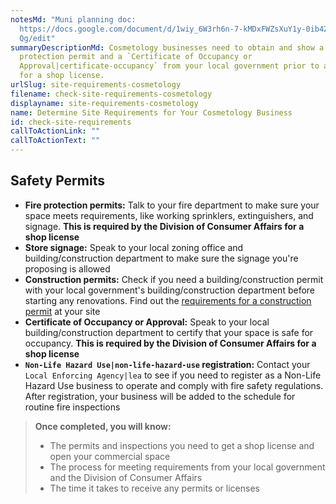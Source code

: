 ```yaml
---
notesMd: "Muni planning doc:
  https://docs.google.com/document/d/1wiy_6W3rh6n-7-kMDxFWZsXuY1y-0ib4Z4dDOptVl\
  Qg/edit"
summaryDescriptionMd: Cosmetology businesses need to obtain and show a fire
  protection permit and a `Certificate of Occupancy or
  Approval|certificate-occupancy` from your local government prior to applying
  for a shop license.
urlSlug: site-requirements-cosmetology
filename: check-site-requirements-cosmetology
displayname: site-requirements-cosmetology
name: Determine Site Requirements for Your Cosmetology Business
id: check-site-requirements
callToActionLink: ""
callToActionText: ""
---
```


## Safety Permits

- **Fire protection permits:** Talk to your fire department to make sure your space meets requirements, like working sprinklers, extinguishers, and signage. **This is required by the Division of Consumer Affairs for a shop license**
- **Store signage:** Speak to your local zoning office and building/construction department to make sure the signage you're proposing is allowed
- **Construction permits:** Check if you need a building/construction permit with your local government's building/construction department before starting any renovations. Find out the [requirements for a construction permit](https://business.nj.gov/pages/building-permits-and-inspections) at your site
- **Certificate of Occupancy or Approval:** Speak to your local building/construction department to certify that your space is safe for occupancy. **This is required by the Division of Consumer Affairs for a shop license**
- **`Non-Life Hazard Use|non-life-hazard-use` registration:** Contact your `Local Enforcing Agency|lea` to see if you need to register as a Non-Life Hazard Use business to operate and comply with fire safety regulations. After registration, your business will be added to the schedule for routine fire inspections

> **Once completed, you will know:**
>
> - The permits and inspections you need to get a shop license and open your commercial space
> - The process for meeting requirements from your local government and the Division of Consumer Affairs
> - The time it takes to receive any permits or licenses
